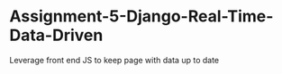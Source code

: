 # Assignment-5-Django-Real-Time-Data-Driven
Leverage front end JS to keep page with data up to date
